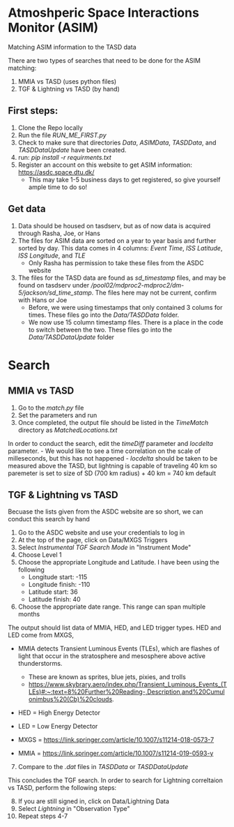 # Atmoshperic Space Interactions Monitor (ASIM)

Matching ASIM information to the TASD data

There are two types of searches that need to be done for the ASIM matching:

1. MMIA vs TASD (uses python files)
2. TGF & Lightning vs TASD (by hand)

## First steps:

1. Clone the Repo locally
2. Run the file *RUN_ME_FIRST.py*
3. Check to make sure that directories *Data*, *ASIMData*, *TASDData*, and *TASDDataUpdate* have been created.
4. run: *pip install -r requirments.txt*
5. Register an account on this website to get ASIM information: https://asdc.space.dtu.dk/
	- This may take 1-5 business days to get registered, so give yourself ample time to do so!

##  Get data

1. Data should be housed on tasdserv, but as of now data is acquired through Rasha, Joe, or Hans
2. The files for ASIM data are sorted on a year to year basis and further sorted by day. This data comes in 4 columns: *Event Time*, *ISS Latitude*, *ISS Longitude*, and *TLE*
	- Only Rasha has permission to take these files from the ASDC website
3. The files for the TASD data are found as *sd_timestamp* files, and may be found on tasdserv under */pool02/mdproc2-mdproc2/dm-5/jackson/sd_time_stamp*. The files here may not be current, confirm with Hans or Joe
	- Before, we were using timestamps that only contained 3 colums for times. These files go into the *Data/TASDData* folder.
	- We now use 15 column timestamp files. There is a place in the code to switch between the two. These files go into the *Data/TASDDataUpdate* folder

# Search

## MMIA vs TASD

1. Go to the *match.py* file
2. Set the parameters and run
3. Once completed, the output file should be listed in the *TimeMatch* directory as *MatchedLocations.txt*

In order to conduct the search, edit the *timeDiff* parameter and *locdelta* parameter.
 	- We would like to see a time correlation on the scale of milleseconds, but this has not happened 
	- *locdelta* should be taken to be measured above the TASD, but lightning is capable of traveling 40 km so paremeter is set to size of SD (700 km radius) + 40 km = 740 km default

## TGF & Lightning vs TASD

Becuase the lists given from the ASDC website are so short, we can conduct this search by hand

1. Go to the ASDC website and use your credentials to log in
2. At the top of the page, click on Data/MXGS Triggers
3. Select *Instrumental TGF Search Mode* in "Instrument Mode"
4. Choose Level 1
5. Choose the appropriate Longitude and Latitude. I have been using the following
	- Longitude start: -115
	- Longitude finish: -110
	- Latitude start: 36
	- Latitude finish: 40
6. Choose the appropriate date range. This range can span multiple months

The output should list data of MMIA, HED, and LED trigger types. HED and LED come from MXGS, 
	
- MMIA detects Transient Luminous Events (TLEs), which are flashes of light that occur in the stratosphere and mesosphere above active thunderstorms. 
	- These are known as sprites, blue jets, pixies, and trolls
	- https://www.skybrary.aero/index.php/Transient_Luminous_Events_(TLEs)#:~:text=8%20Further%20Reading-,Description,and%20Cumulonimbus%20(Cb)%20clouds.
- HED = High Energy Detector
- LED = Low Energy Detector

- MXGS = https://link.springer.com/article/10.1007/s11214-018-0573-7
- MMIA = https://link.springer.com/article/10.1007/s11214-019-0593-y

7. Compare to the *.dat* files in *TASDData* or *TASDDataUpdate*

This concludes the TGF search. In order to search for Lightning correltaion vs TASD, perform the following steps:

8. If you are still signed in, click on Data/Lightning Data
9. Select *Lightning* in "Observation Type"
10. Repeat steps 4-7

